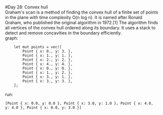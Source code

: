 #Day 28: Convex hull
<br>
Graham's scan is a method of finding the convex hull of a finite set of points in the plane with time complexity O(n log n). It is named after Ronald Graham, who published the original algorithm in 1972.[1] The algorithm finds all vertices of the convex hull ordered along its boundary. It uses a stack to detect and remove concavities in the boundary efficiently.
<br>
graph:

```
    let mut points = vec![
        Point { x: 0., y: 3. },
        Point { x: 1., y: 1. },
        Point { x: 2., y: 2. },
        Point { x: 4., y: 4. },
        Point { x: 0., y: 0. },
        Point { x: 1., y: 2. },
        Point { x: 3., y: 1. },
        Point { x: 3., y: 3. },
    ];
```

run:

```
[Point { x: 0.0, y: 0.0 }, Point { x: 3.0, y: 1.0 }, Point { x: 4.0, y: 4.0 }, Point { x: 0.0, y: 3.0 }]
```
